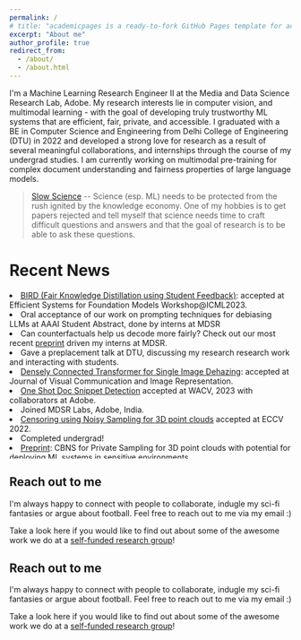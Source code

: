 ```yaml
---
permalink: /
# title: "academicpages is a ready-to-fork GitHub Pages template for academic personal websites"
excerpt: "About me"
author_profile: true
redirect_from: 
  - /about/
  - /about.html
---
```


I'm a Machine Learning Research Engineer II at the Media and Data Science Research Lab, Adobe. My research interests lie in computer vision, and multimodal learning - with the goal of developing truly trustworthy ML systems that are efficient, fair, private, and accessible. I graduated with a BE in Computer Science and Engineering from Delhi College of Engineering (DTU) in 2022 and developed a strong love for research as a result of several meaningful collaborations, and internships through the course of my undergrad studies. I am currently working on multimodal pre-training for complex document understanding and fairness properties of large language models.



> [Slow Science](https://acofacien.org/images/files/BIBLIOTECA/Poliiticas_educacion_superior/SLOW%20SCIENCE%20MANIFESTO.pdf) -- Science (esp. ML) needs to be protected from the rush ignited by the knowledge economy. One of my hobbies is to get papers rejected and tell myself that science needs time to craft difficult questions and answers and that the goal of research is to be able to ask these questions. 



# Recent News


<div style="max-height: 300px; overflow-y: auto;">

<li><a href="https://openreview.net/forum?id=sXYJpfoW1V&referrer=%5Bthe%20profile%20of%20Abhinav%20Java%5D(%2Fprofile%3Fid%3D~Abhinav_Java1)">BIRD (Fair Knowledge Distillation using Student Feedback)</a>: accepted at Efficient Systems for Foundation Models Workshop@ICML2023.
  <li>Oral acceptance of our work on prompting techniques for debiasing LLMs at AAAI Student Abstract, done by interns at MDSR</li>
<li> Can counterfactuals help us decode more fairly? Check out our most recent <a href="https://arxiv.org/abs/2311.05451">preprint</a> driven my interns at MDSR.</li>
<li> Gave a preplacement talk at DTU, discussing my research research work and interacting with students.</li>
<li><a href="https://doi.org/10.1016/j.jvcir.2022.103722">Densely Connected Transformer for Single Image Dehazing</a>: accepted at Journal of Visual Communication and Image Representation.</li>
    <li><a href="https://openaccess.thecvf.com/content/WACV2023/html/Java_One-Shot_Doc_Snippet_Detection_Powering_Search_in_Document_Beyond_Text_WACV_2023_paper.html">One Shot Doc Snippet Detection</a> accepted at WACV, 2023 with collaborators at Adobe.</li>
    <li>Joined MDSR Labs, Adobe, India.</li>
    <li><a href="https://web.media.mit.edu/~ayushc/CBNS.pdf">Censoring using Noisy Sampling for 3D point clouds</a> accepted at ECCV 2022.</li>
    <li>Completed undergrad!</li>
  <li><a href="https://web.media.mit.edu/~ayushc/CBNS.pdf">Preprint</a>: CBNS for Private Sampling for 3D point clouds with potential for deploying ML systems in sensitive environments.</li>
  <li><a href="https://arxiv.org/abs/2112.01637">Preprint</a>: AdaSplit for Low resource distributed ML systems (Split Learning)</li>
  <li>Received pre-placement offer from Adobe!</li>
  <li>Attended NIPS '21 and presented our work on Benford's Law (<a href="https://ml4physicalsciences.github.io/2021/files/NeurIPS_ML4PS_2021_99.pdf">paper</a>/<a href="https://ml4physicalsciences.github.io/2021/files/NeurIPS_ML4PS_2021_99_poster.png">poster</a>)</li>
  <li>Do Neural Network Parameters also follow Benford's Law? Our work exploring interesting properties of parameter distribution accepted at NIPS'21 <a href="https://ml4physicalsciences.github.io/2021/">ML4Physics</a> workshop!</li>
<li>Began Research Internship at Adobe, MDSR.</li>
  <li>Began collaborations with <a href="https://www.media.mit.edu/people/ayushc/overview/">Ayush Chopra</a> at <a href="https://www.media.mit.edu/">Massachusetts Institute of Technology, Media Lab</a> (work on Split Learning, Private CV) 
    <li>Began collaboration with <a href="http://www.da.inf.ethz.ch/people/YannicKilcher/">Yannic Kilcher (ETH Zurich)</a> (Benford's Law and NNs).</li>
    <li>Began internship with <a href="https://www.cse.iitb.ac.in/~ganesh/">Prof. Ganesh</a> at Indian Institute of Technology, Bombay.</li>
    <li>Joined ML Lab at Delhi Technological University, exploring work on Image Dehazing and transformers.</li>
    <li>Completed internship at <a href="https://www.idfy.com/">IDfy</a>, working on a signature matching service with the data science team.</li>
    <li>Reached the final phase of <a href="https://indianexpress.com/article/cities/bangalore/iaf-announces-winners-mehar-baba-swarm-drone-competition-7588658/">IAF-Mehar Baba Prize</a> in collaboration with <a href="https://www.adanidefence.com/">Adani Aerospace</a> (the only undergrad team in the top 3), winners of the best comm architecture.</li>
    <li>Worked on the fabrication of the VTOL system for IAF Mehar Baba Competition phase one.</li>
    <li>Joined Team <a href="https://uasdtu.com/">UAS-DTU</a> and began working on <a href="https://indianexpress.com/article/cities/bangalore/iaf-announces-winners-mehar-baba-swarm-drone-competition-7588658/">Indian Air Force (IAF) Mehar Baba Competition</a>.</li>

</div>


Reach out to me
------
I'm always happy to connect with people to collaborate, indugle my sci-fi fantasies or argue about football. Feel free to reach out to me via my email :)

Take a look here if you would like to find out about some of the awesome work we do at a [self-funded research group](https://github.com/The-Learning-Machines)!


Reach out to me
------
I'm always happy to connect with people to collaborate, indugle my sci-fi fantasies or argue about football. Feel free to reach out to me via my email :)

Take a look here if you would like to find out about some of the awesome work we do at a [self-funded research group](https://github.com/The-Learning-Machines)!
